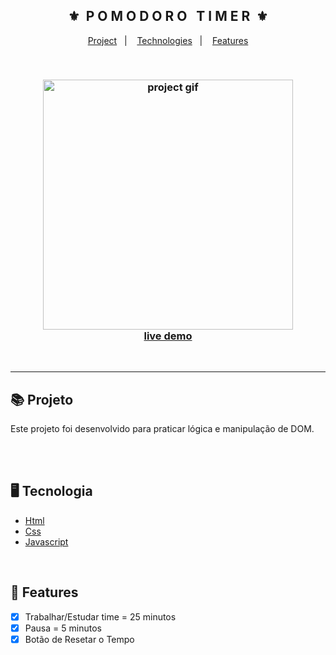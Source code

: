 <div align="center">
    <h2>⚜️&nbsp; P O M O D O R O &nbsp; T I M E R &nbsp;⚜️</h2>
</div>

<p align="center">
    <a href="#-Projeto">Project</a>&nbsp;&nbsp;&nbsp;|&nbsp;&nbsp;&nbsp;
    <a href="#-Tecnologias">Technologies</a>&nbsp;&nbsp;&nbsp;|&nbsp;&nbsp;&nbsp;
    <a href="#-features">Features</a>
</p>

<br>

<h3 align="center">
    <img src="./.github/readme-gif.gif" alt="project gif" height="400px">
    <br>
    <a href="https://pauloaraujo028.github.io/pomodoro-timer-html/">live demo</a>
</h3>

<br><hr>

## 📚 Projeto
<p>Este projeto foi desenvolvido para praticar lógica e manipulação de DOM.</p>

<br><br>

## 🖥 Tecnologia
  * [Html](https://www.w3schools.com/html/)
  * [Css](https://www.w3schools.com/css/)
  * [Javascript](https://www.javascripttutorial.net/)

<br>

## 🧾 Features
- [x] Trabalhar/Estudar time = 25 minutos
- [x] Pausa = 5 minutos
- [x] Botão de Resetar o Tempo

